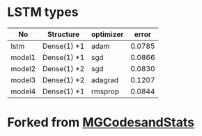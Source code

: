 # LSTM types
| No | Structure | optimizer | error |
|--|--|--|--|
| lstm | Dense(1) *1 | adam | 0.0785 |
| model1 | Dense(1) *1 | sgd | 0.0866 |
| model2 | Dense(1) *2 | sgd | 0.0830 |
| model3 | Dense(1) *2 | adagrad | 0.1207 |
| model4 | Dense(1) *1 | rmsprop | 0.0844 |

# Forked from [MGCodesandStats](https://github.com/MGCodesandStats)
